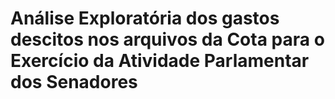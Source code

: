# Análise Exploratória dos gastos descitos nos arquivos da Cota para o Exercício da Atividade Parlamentar dos Senadores

